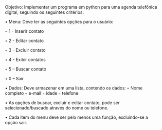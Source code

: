 Objetivo: Implementar um programa em python para uma agenda telefônica digital, seguindo os seguintes critérios:

• Menu: Deve ter as seguintes opções para o usuário:

◦ 1 - Inserir contato

◦ 2 - Editar contato

◦ 3 - Excluir contato

◦ 4 - Exibir contatos

◦ 5 – Buscar contato

◦ 0 – Sair

• Dados: Deve armazenar em uma lista, contendo os dados:
◦ Nome completo
◦ e-mail
◦ idade
◦ telefone

• As opções de buscar, excluir e editar contato, pode ser selecionado/buscado através do nome ou telefone.

• Cada item do menu deve ser pelo menos uma função, excluindo-se a opção sair.
